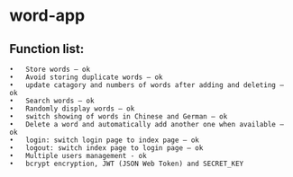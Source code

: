 # word-app

## Function list:

	•	Store words – ok
	•	Avoid storing duplicate words – ok
	•	update catagory and numbers of words after adding and deleting – ok
	•	Search words – ok
	•	Randomly display words – ok
	•	switch showing of words in Chinese and German – ok
	•	Delete a word and automatically add another one when available – ok
	•	login: switch login page to index page – ok
	•	logout: switch index page to login page – ok
	•	Multiple users management - ok
	•	bcrypt encryption, JWT (JSON Web Token) and SECRET_KEY 

 